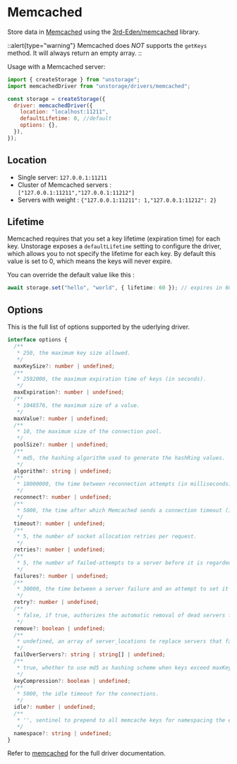 # Memcached

Store data in [Memcached](https://memcached.org/) using the [3rd-Eden/memcached](https://github.com/3rd-Eden/memcached) library.

::alert{type="warning"}
Memcached does _NOT_ supports the `getKeys` method. It will always return an empty array.
::

Usage with a Memcached server:

```js
import { createStorage } from "unstorage";
import memcachedDriver from "unstorage/drivers/memcached";

const storage = createStorage({
  driver: memcachedDriver({
    location: "localhost:11211",
    defaultLifetime: 0, //default
    options: {},
  }),
});
```

## Location

- Single server: `127.0.0.1:11211`
- Cluster of Memcached servers : `["127.0.0.1:11211","127.0.0.1:11212"]`
- Servers with weight : `{"127.0.0.1:11211": 1,"127.0.0.1:11212": 2}`

## Lifetime

Memcached requires that you set a key lifetime (expiration time) for each key. Unstorage exposes a `defaultLifetime` setting to configure the driver,
which allows you to not specify the lifetime for each key. By default this value is set to 0, which means the keys will never expire.

You can override the default value like this :

```ts
await storage.set("hello", "world", { lifetime: 60 }); // expires in 60 seconds
```

## Options

This is the full list of options supported by the uderlying driver.

```ts
interface options {
  /**
   * 250, the maximum key size allowed.
   */
  maxKeySize?: number | undefined;
  /**
   * 2592000, the maximum expiration time of keys (in seconds).
   */
  maxExpiration?: number | undefined;
  /**
   * 1048576, the maximum size of a value.
   */
  maxValue?: number | undefined;
  /**
   * 10, the maximum size of the connection pool.
   */
  poolSize?: number | undefined;
  /**
   * md5, the hashing algorithm used to generate the hashRing values.
   */
  algorithm?: string | undefined;
  /**
   * 18000000, the time between reconnection attempts (in milliseconds).
   */
  reconnect?: number | undefined;
  /**
   * 5000, the time after which Memcached sends a connection timeout (in milliseconds).
   */
  timeout?: number | undefined;
  /**
   * 5, the number of socket allocation retries per request.
   */
  retries?: number | undefined;
  /**
   * 5, the number of failed-attempts to a server before it is regarded as 'dead'.
   */
  failures?: number | undefined;
  /**
   * 30000, the time between a server failure and an attempt to set it up back in service.
   */
  retry?: number | undefined;
  /**
   * false, if true, authorizes the automatic removal of dead servers from the pool.
   */
  remove?: boolean | undefined;
  /**
   * undefined, an array of server_locations to replace servers that fail and that are removed from the consistent hashing scheme.
   */
  failOverServers?: string | string[] | undefined;
  /**
   * true, whether to use md5 as hashing scheme when keys exceed maxKeySize.
   */
  keyCompression?: boolean | undefined;
  /**
   * 5000, the idle timeout for the connections.
   */
  idle?: number | undefined;
  /**
   * '', sentinel to prepend to all memcache keys for namespacing the entries.
   */
  namespace?: string | undefined;
}
```

Refer to [memcached](https://github.com/3rd-Eden/memcached) for the full driver documentation.
